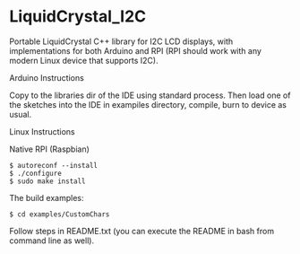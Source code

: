 # LiquidCrystal_I2C

Portable LiquidCrystal C++ library for I2C LCD displays, with implementations
for both Arduino and RPI (RPI should work with any modern Linux device that 
supports I2C).

Arduino Instructions

Copy to the libraries dir of the IDE using standard process. Then load
one of the sketches into the IDE in exampiles directory, compile, burn to
device as usual.

Linux Instructions

Native RPI (Raspbian)

```
$ autoreconf --install
$ ./configure
$ sudo make install
```

The build examples:

```
$ cd examples/CustomChars
```

Follow steps in README.txt (you can execute the README in bash from command
line as well).
